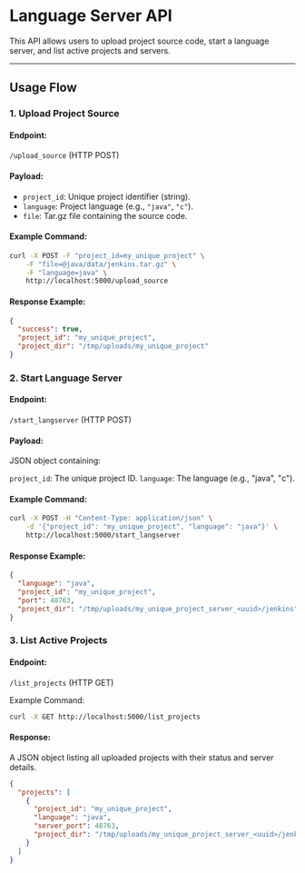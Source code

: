 # Language Server API

This API allows users to upload project source code, start a language server, and list active projects and servers.

---

## Usage Flow

### 1. Upload Project Source

#### Endpoint:
`/upload_source` (HTTP POST)

#### Payload:
- `project_id`: Unique project identifier (string).
- `language`: Project language (e.g., `"java"`, `"c"`).
- `file`: Tar.gz file containing the source code.

#### Example Command:
```bash
curl -X POST -F "project_id=my_unique_project" \
    -F "file=@java/data/jenkins.tar.gz" \
    -F "language=java" \
    http://localhost:5000/upload_source
```

#### Response Example:
```json
{
  "success": true,
  "project_id": "my_unique_project",
  "project_dir": "/tmp/uploads/my_unique_project"
}
```


### 2. Start Language Server


#### Endpoint:
`/start_langserver` (HTTP POST)

#### Payload:
JSON object containing:

`project_id`: The unique project ID.
`language`: The language (e.g., "java", "c").

#### Example Command:
```bash
curl -X POST -H "Content-Type: application/json" \
    -d '{"project_id": "my_unique_project", "language": "java"}' \
    http://localhost:5000/start_langserver
```
#### Response Example:
```json
{
  "language": "java",
  "project_id": "my_unique_project",
  "port": 48763,
  "project_dir": "/tmp/uploads/my_unique_project_server_<uuid>/jenkins"
}
```

### 3. List Active Projects


#### Endpoint:
`/list_projects` (HTTP GET)

Example Command:
```bash
curl -X GET http://localhost:5000/list_projects
```

#### Response:
A JSON object listing all uploaded projects with their status and server details.

```json
{
  "projects": [
    {
      "project_id": "my_unique_project",
      "language": "java",
      "server_port": 48763,
      "project_dir": "/tmp/uploads/my_unique_project_server_<uuid>/jenkins"
    }
  ]
}
```